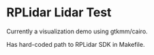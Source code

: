 
# RPLidar Lidar Test

Currently a visualization demo using gtkmm/cairo.

Has hard-coded path to RPLidar SDK in Makefile.

